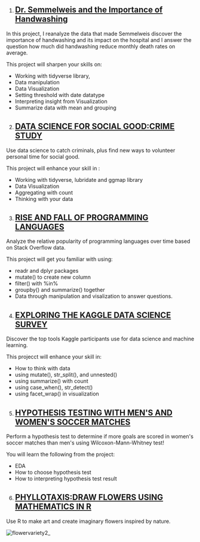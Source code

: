 1. ## [Dr. Semmelweis and the Importance of Handwashing](https://github.com/Engr-Daniel/Rprogramming_PROJECTS/tree/master/001_Dr.%20Semmelweis%20and%20the%20Importance%20of%20Handwashing)

In this project, I reanalyze the data that made Semmelweis discover the importance of handwashing and its impact on the hospital and I answer the question how much did handwashing reduce monthly death rates on average.

This project will sharpen your skills on:
- Working with tidyverse library, 
- Data manipulation 
- Data Visualization
- Setting threshold with date datatype
- Interpreting insight from Visualization
- Summarize data with mean and grouping

2. ## [DATA SCIENCE FOR SOCIAL GOOD:CRIME STUDY](https://github.com/Engr-Daniel/Rprogramming_PROJECTS/tree/master/002_Data%20Science%20for%20Social%20Good-Crime%20Study)

Use data science to catch criminals, plus find new ways to volunteer personal time for social good.

This project will enhance your skill in :
- Working with tidyverse, lubridate and ggmap library
- Data Visualization
- Aggregating with count
- Thinking with your data

3. ## [RISE AND FALL OF PROGRAMMING LANGUAGES](https://github.com/Engr-Daniel/Rprogramming_PROJECTS/tree/master/003_Rise%20and%20Fall%20of%20Programming%20Languages)

Analyze the relative popularity of programming languages over time based on Stack Overflow data.

This project will get you familiar with using:
- readr and dplyr packages
- mutate() to create new column 
- filter() with %in%
- groupby() and summarize() together
- Data through manipulation and visalization to answer questions.

4. ## [EXPLORING THE KAGGLE DATA SCIENCE SURVEY](https://github.com/Engr-Daniel/Rprogramming_PROJECTS/tree/master/004_Exploring%20the%20Kaggle%20Data%20Science%20Survey)

Discover the top tools Kaggle participants use for data science and machine learning.

This projecct will enhance your skill in:
- How to think with data
- using mutate(), str_split(), and unnested()
- using summarize() with count
- using case_when(), str_detect()
- using facet_wrap() in visualization

5. ## [HYPOTHESIS TESTING WITH MEN'S AND WOMEN'S SOCCER MATCHES](https://github.com/Engr-Daniel/Rprogramming_PROJECTS/tree/master/005_Hypothesis%20Testing%20with%20Men's%20and%20Women's%20Soccer%20Matches)

Perform a hypothesis test to determine if more goals are scored in women's soccer matches than men's using Wilcoxon-Mann-Whitney test!

You will learn the following from the project:
- EDA
- How to choose hypothesis test
- How to interpreting hypothesis test result

6. ## [PHYLLOTAXIS:DRAW FLOWERS USING MATHEMATICS IN R](https://github.com/Engr-Daniel/Rprogramming_PROJECTS/tree/master/006_Phyllotaxis%20Draw%20Flowers%20Using%20Mathematics)
   
Use R to make art and create imaginary flowers inspired by nature.

![flowervariety2_](https://github.com/Engr-Daniel/Rprogramming_PROJECTS/assets/103637488/a4eaef73-740e-4999-afc6-505a75e29221)


